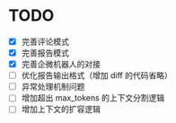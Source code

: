 # TODO

- [x] 完善评论模式
- [x] 完善报告模式
- [x] 完善企微机器人的对接
- [ ] 优化报告输出格式（增加 diff 的代码省略）
- [ ] 异常处理机制问题
- [ ] 增加超出 max_tokens 的上下文分割逻辑
- [ ] 增加上下文的扩容逻辑

